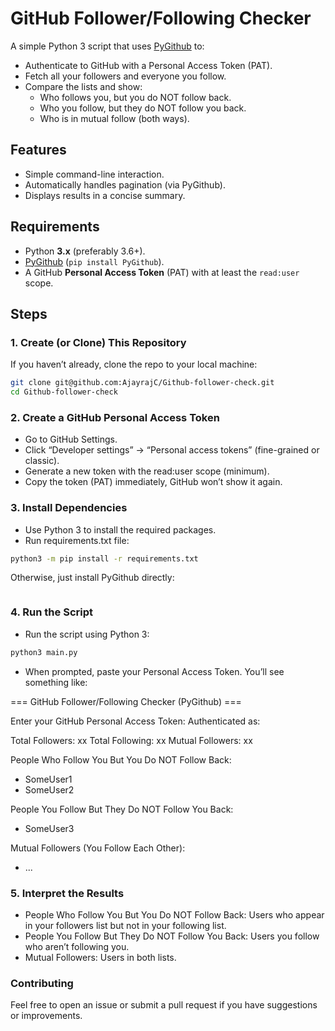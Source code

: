 # GitHub Follower/Following Checker

A simple Python 3 script that uses [PyGithub](https://github.com/PyGithub/PyGithub) to:
- Authenticate to GitHub with a Personal Access Token (PAT).
- Fetch all your followers and everyone you follow.
- Compare the lists and show:
  - Who follows you, but you do NOT follow back.
  - Who you follow, but they do NOT follow you back.
  - Who is in mutual follow (both ways).

## Features
- Simple command-line interaction.
- Automatically handles pagination (via PyGithub).
- Displays results in a concise summary.

## Requirements
- Python **3.x** (preferably 3.6+).
- [PyGithub](https://github.com/PyGithub/PyGithub) (`pip install PyGithub`).
- A GitHub **Personal Access Token** (PAT) with at least the `read:user` scope.

## Steps

### 1. Create (or Clone) This Repository
If you haven’t already, clone the repo to your local machine:
```bash
git clone git@github.com:AjayrajC/Github-follower-check.git
cd Github-follower-check
```
### 2. Create a GitHub Personal Access Token
- Go to GitHub Settings.
- Click “Developer settings” → “Personal access tokens” (fine-grained or classic).
- Generate a new token with the read:user scope (minimum).
- Copy the token (PAT) immediately, GitHub won’t show it again.
### 3. Install Dependencies
- Use Python 3 to install the required packages.
- Run requirements.txt file:
```bash
python3 -m pip install -r requirements.txt
```
Otherwise, just install PyGithub directly:
```python3 -m pip install PyGithub
```
### 4. Run the Script
- Run the script using Python 3:
```bash
python3 main.py
```
- When prompted, paste your Personal Access Token. You’ll see something like:

=== GitHub Follower/Following Checker (PyGithub) ===

Enter your GitHub Personal Access Token: 
Authenticated as: <YourUserName>

Total Followers: xx
Total Following: xx
Mutual Followers: xx

People Who Follow You But You Do NOT Follow Back:
  - SomeUser1
  - SomeUser2

People You Follow But They Do NOT Follow You Back:
  - SomeUser3

Mutual Followers (You Follow Each Other):
  - ...
    
### 5. Interpret the Results
- People Who Follow You But You Do NOT Follow Back: Users who appear in your followers list but not in your following list.
- People You Follow But They Do NOT Follow You Back: Users you follow who aren’t following you.
- Mutual Followers: Users in both lists.
### Contributing

Feel free to open an issue or submit a pull request if you have suggestions or improvements.


